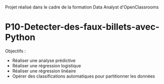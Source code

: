 Projet réalisé dans le cadre de la formation Data Analyst d'OpenClassrooms

# P10-Detecter-des-faux-billets-avec-Python

Objectifs : 
- Réaliser une analyse prédictive
- Réaliser une régression logistique
- Réaliser une régression linéaire
- Opérer des classifications automatiques pour partitionner les données

